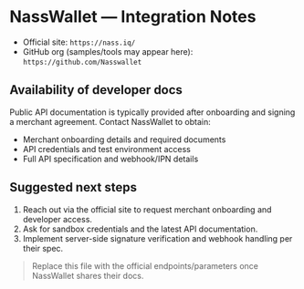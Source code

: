 # NassWallet — Integration Notes

- Official site: `https://nass.iq/`
- GitHub org (samples/tools may appear here): `https://github.com/Nasswallet`

## Availability of developer docs
Public API documentation is typically provided after onboarding and signing a merchant agreement. Contact NassWallet to obtain:
- Merchant onboarding details and required documents
- API credentials and test environment access
- Full API specification and webhook/IPN details

## Suggested next steps
1. Reach out via the official site to request merchant onboarding and developer access.
2. Ask for sandbox credentials and the latest API documentation.
3. Implement server-side signature verification and webhook handling per their spec.

> Replace this file with the official endpoints/parameters once NassWallet shares their docs.
